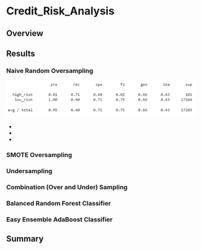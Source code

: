 # Credit_Risk_Analysis

## Overview


## Results

### Naive Random Oversampling
![](Resources/module18first.PNG)

*

*

*

### SMOTE Oversampling


### Undersampling


### Combination (Over and Under) Sampling


### Balanced Random Forest Classifier


### Easy Ensemble AdaBoost Classifier


## Summary
